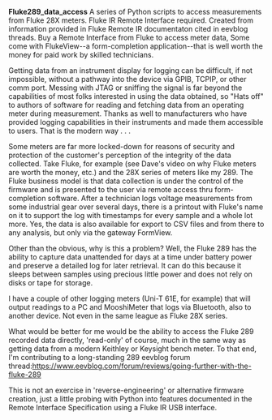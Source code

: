 **Fluke289_data_access**
A series of Python scripts to access measurements from Fluke 28X meters. Fluke IR Remote Interface required. Created from information provided in Fluke Remote IR documentaton cited in eevblog threads. Buy a Remote Interface from Fluke to access meter data, Some come with FlukeView--a form-completion application--that is well worth the money for paid work by skilled technicians.

Getting data from an instrument display for logging can be difficult, if not impossible, without a pathway into the device via GPIB, TCPIP, or other comm port. Messing with JTAG or sniffing the signal is far beyond the capabilities of most folks interested in using the data obtained, so "Hats off" to authors of software for reading and fetching data from an operating meter during measurement. Thanks as well to manufacturers who have provided logging capabilities in their instruments and made them accessible to users. That is the modern way . . .

Some meters are far more locked-down for reasons of security and protection of the customer's perception of the integrity of the data collected. Take Fluke, for example (see Dave's video on why Fluke meters are worth the money, etc.) and the 28X series of meters like my 289. The Fluke business model is that data collection is under the control of the firmware and is presented to the user via remote access thru form-completion software. After a technician logs voltage measurements from some industrial gear over several days, there is a printout with Fluke's name on it to support the log with timestamps for every sample and a whole lot more. Yes, the data is also available for export to CSV files and from there to any analysis, but only via the gateway FormView.

Other than the obvious, why is this a problem? Well, the Fluke 289 has the ability to capture data unattended for days at a time under battery power and preserve a detailed log for later retrieval. It can do this because it sleeps between samples using precious little power and does not rely on disks or tape for storage. 

I have a couple of other logging meters (Uni-T 61E, for example) that will output readings to a PC and MooshiMeter that logs via Bluetooth, also to another device. Not even in the same league as Fluke 28X series.

What would be better for me would be the ability to access the Fluke 289 recorded data directly, 'read-only' of course, much in the same way as getting data from a modern Keithley or Keysight bench meter. To that end, I'm contributing to a long-standing 289 eevblog forum thread:https://www.eevblog.com/forum/reviews/going-further-with-the-fluke-289 

This is not an exercise in 'reverse-engineering' or alternative firmware creation, just a little probing with Python into features documented in the Remote Interface Specification using a Fluke IR USB interface.
